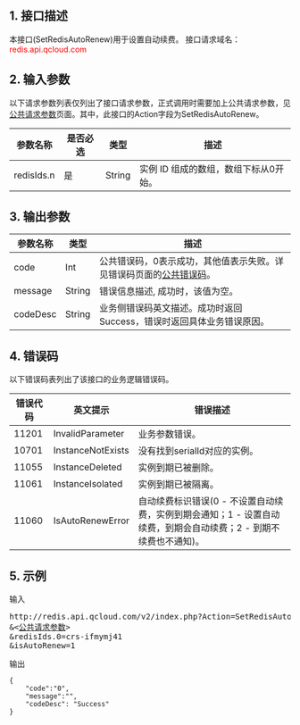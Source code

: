 ## 1. 接口描述
本接口(SetRedisAutoRenew)用于设置自动续费。
接口请求域名：<font style='color:red'>redis.api.qcloud.com </font>



## 2. 输入参数
以下请求参数列表仅列出了接口请求参数，正式调用时需要加上公共请求参数，见<a href='/document/product/239/7200' title='公共请求参数'>公共请求参数</a>页面。其中，此接口的Action字段为SetRedisAutoRenew。

| 参数名称 | 是否必选  | 类型 | 描述 |
|---------|---------|---------|---------|
| redisIds.n  | 是 | String | 实例 ID 组成的数组，数组下标从0开始。|



## 3. 输出参数
| 参数名称 | 类型 | 描述 |
|---------|---------|---------|
| code | Int | 公共错误码，0表示成功，其他值表示失败。详见错误码页面的<a href='/doc/api/372/%E9%94%99%E8%AF%AF%E7%A0%81#1.E3.80.81.E5.85.AC.E5.85.B1.E9.94.99.E8.AF.AF.E7.A0.81' title='公共错误码'>公共错误码</a>。|
| message | String | 错误信息描述, 成功时，该值为空。 |
| codeDesc | String | 业务侧错误码英文描述。成功时返回Success，错误时返回具体业务错误原因。 |

## 4. 错误码
以下错误码表列出了该接口的业务逻辑错误码。

| 错误代码 | 英文提示 | 错误描述 |
|---------|---------|---------|
|11201|InvalidParameter|业务参数错误。|
|10701|InstanceNotExists|没有找到serialId对应的实例。|
|11055|InstanceDeleted|实例到期已被删除。|
|11061|InstanceIsolated|实例到期已被隔离。|
|11060|IsAutoRenewError| 自动续费标识错误(0 - 不设置自动续费，实例到期会通知；1 - 设置自动续费，到期会自动续费；2 - 到期不续费也不通知)。|

## 5. 示例
输入
<pre>
http://redis.api.qcloud.com/v2/index.php?Action=SetRedisAutoRenew
&<<a href="/document/product/239/7200">公共请求参数</a>>
&redisIds.0=crs-ifmymj41
&isAutoRenew=1
</pre>
输出
```
{
    "code":"0",
    "message":"",
	"codeDesc": "Success"
}
```